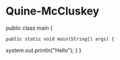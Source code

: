 # Quine-McCluskey
public class main {

	public static void main(String[] args) {
  system.out.println("Hello");
    }
  }
